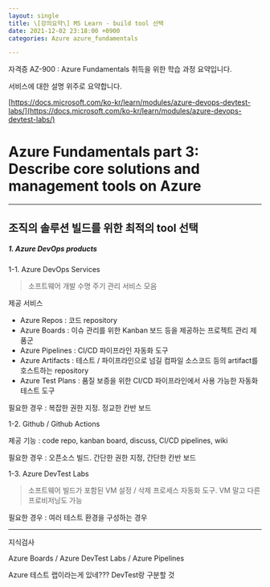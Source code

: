 ```yaml
---
layout: single
title: \[강의요약\] MS Learn - build tool 선택
date: 2021-12-02 23:18:00 +0900
categories: Azure azure_fundamentals

---
```


자격증 AZ-900 : Azure Fundamentals 취득을 위한 학습 과정 요약입니다.

서비스에 대한 설명 위주로 요약합니다.

[https://docs.microsoft.com/ko-kr/learn/modules/azure-devops-devtest-labs/](https://docs.microsoft.com/ko-kr/learn/modules/azure-devops-devtest-labs/)

# Azure Fundamentals part 3: Describe core solutions and management tools on Azure

---

## 조직의 솔루션 빌드를 위한 최적의 tool 선택

##### 1. Azure DevOps products

1-1. Azure DevOps Services

> 소프트웨어 개발 수명 주기 관리 서비스 모음

제공 서비스

- Azure Repos : 코드 repository
- Azure Boards : 이슈 관리를 위한 Kanban 보드 등을 제공하는 프로젝트 관리 제품군
- Azure Pipelines : CI/CD 파이프라인 자동화 도구
- Azure Artifacts : 테스트 / 파이프라인으로 넘길 컴파일 소스코드 등의 artifact를 호스트하는 repository
- Azure Test Plans : 품질 보증을 위한 CI/CD 파이프라인에서 사용 가능한 자동화 테스트 도구

필요한 경우 : 복잡한 권한 지정. 정교한 칸반 보드

1-2. Github / Github Actions

제공 기능 : code repo, kanban board, discuss, CI/CD pipelines, wiki

필요한 경우 : 오픈소스 빌드. 간단한 권한 지정, 간단한 칸반 보드

1-3. Azure DevTest Labs

> 소프트웨어 빌드가 포함된 VM 설정 / 삭제 프로세스 자동화 도구. VM 말고 다른 프로비저닝도 가능

필요한 경우 : 여러 테스트 환경을 구성하는 경우

----

지식검사

Azure Boards / Azure DevTest Labs / Azure Pipelines

Azure 테스트 랩이라는게 있네??? DevTest랑 구분할 것
